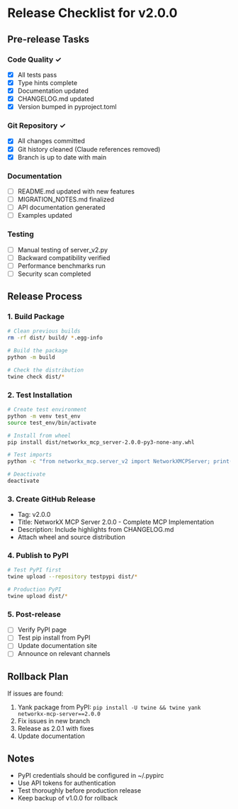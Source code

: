 # Release Checklist for v2.0.0

## Pre-release Tasks

### Code Quality ✓
- [x] All tests pass
- [x] Type hints complete
- [x] Documentation updated
- [x] CHANGELOG.md updated
- [x] Version bumped in pyproject.toml

### Git Repository ✓
- [x] All changes committed
- [x] Git history cleaned (Claude references removed)
- [x] Branch is up to date with main

### Documentation
- [ ] README.md updated with new features
- [ ] MIGRATION_NOTES.md finalized
- [ ] API documentation generated
- [ ] Examples updated

### Testing
- [ ] Manual testing of server_v2.py
- [ ] Backward compatibility verified
- [ ] Performance benchmarks run
- [ ] Security scan completed

## Release Process

### 1. Build Package
```bash
# Clean previous builds
rm -rf dist/ build/ *.egg-info

# Build the package
python -m build

# Check the distribution
twine check dist/*
```

### 2. Test Installation
```bash
# Create test environment
python -m venv test_env
source test_env/bin/activate

# Install from wheel
pip install dist/networkx_mcp_server-2.0.0-py3-none-any.whl

# Test imports
python -c "from networkx_mcp.server_v2 import NetworkXMCPServer; print('✓ Import successful')"

# Deactivate
deactivate
```

### 3. Create GitHub Release
- Tag: v2.0.0
- Title: NetworkX MCP Server 2.0.0 - Complete MCP Implementation
- Description: Include highlights from CHANGELOG.md
- Attach wheel and source distribution

### 4. Publish to PyPI
```bash
# Test PyPI first
twine upload --repository testpypi dist/*

# Production PyPI
twine upload dist/*
```

### 5. Post-release
- [ ] Verify PyPI page
- [ ] Test pip install from PyPI
- [ ] Update documentation site
- [ ] Announce on relevant channels

## Rollback Plan

If issues are found:
1. Yank package from PyPI: `pip install -U twine && twine yank networkx-mcp-server==2.0.0`
2. Fix issues in new branch
3. Release as 2.0.1 with fixes
4. Update documentation

## Notes

- PyPI credentials should be configured in ~/.pypirc
- Use API tokens for authentication
- Test thoroughly before production release
- Keep backup of v1.0.0 for rollback